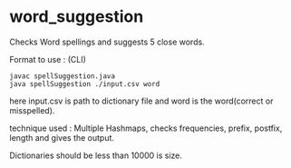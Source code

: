 # word_suggestion
Checks Word spellings and suggests 5 close words. 

Format to use : (CLI)
```
javac spellSuggestion.java
java spellSuggestion ./input.csv word
```
here input.csv is path to dictionary file and word is the word(correct or misspelled).


technique used : 
Multiple Hashmaps, checks frequencies, prefix, postfix, length and gives the output.


Dictionaries should be less than 10000 is size.

